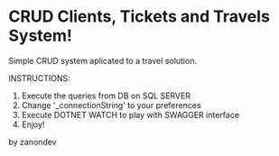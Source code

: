 # CRUD Clients, Tickets and Travels System!

Simple CRUD system aplicated to a travel solution.

INSTRUCTIONS:
1) Execute the queries from DB on SQL SERVER
2) Change '_connectionString' to your preferences
2) Execute DOTNET WATCH to play with SWAGGER interface
3) Enjoy!

by zanondev
